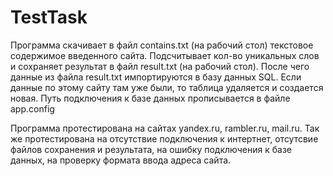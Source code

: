 # TestTask
Программа скачивает в файл contains.txt (на рабочий стол)  текстовое содержимое введенного сайта. 
Подсчитывает кол-во уникальных слов и сохраняет результат в файл result.txt (на рабочий стол).
После чего данные из файла result.txt импортируются в базу данных SQL. Если данные по этому сайту там уже были, то таблица удаляется и создается новая.
Путь подключения к базе данных прописывается в файле app.config

Программа протестирована на сайтах yandex.ru, rambler.ru, mail.ru.
Так же протестирована на отсутствие подключения к интертнет, отсутсвие файлов сохранения и результата, на ошибку подключения к базе данных, на проверку формата ввода адреса сайта.
